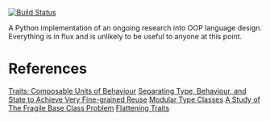 [![Build Status](https://travis-ci.org/emintham/forest.py.svg?branch=master)](https://travis-ci.org/emintham/forest.py)


A Python implementation of an ongoing research into OOP language design.
Everything is in flux and is unlikely to be useful to anyone at this point.


# References
[Traits: Composable Units of Behaviour](http://scg.unibe.ch/archive/papers/Scha03aTraits.pdf)
[Separating Type, Behaviour, and State to Achieve Very Fine-grained Reuse](http://www.researchgate.net/profile/Ferruccio_Damiani/publication/228939913_Separating_type_behavior_and_state_to_achieve_very_fine-grained_reuse/links/0deec529c8ec7a23b2000000.pdf)
[Modular Type Classes](http://www.mpi-sws.org/~dreyer/papers/mtc/main-long.pdf)
[A Study of The Fragile Base Class Problem](http://www.cas.mcmaster.ca/~emil/Publications_files/MikhajlovSekerinski98FragileBaseClassProblem.pdf)
[Flattening Traits](http://boris.unibe.ch/19424/1/article4.pdf)
